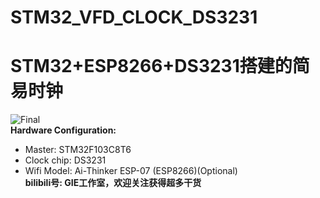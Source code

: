 # STM32_VFD_CLOCK_DS3231
STM32+ESP8266+DS3231搭建的简易时钟
================
![Final](https://github.com/linzi0928/STM32_VFD_CLOCK_DS3231/blob/main/final.jpg)  
**Hardware Configuration:**  
* Master: STM32F103C8T6  
* Clock chip: DS3231  
* Wifi Model: Ai-Thinker ESP-07 (ESP8266)(Optional)  
**bilibili号: GIE工作室，欢迎关注获得超多干货**  
